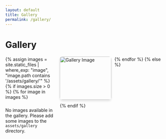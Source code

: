 ```yaml
---
layout: default
title: Gallery
permalink: /gallery/
---
```


<h1>Gallery</h1>

<div class="gallery-container">
  {% assign images = site.static_files | where_exp: "image", "image.path contains '/assets/gallery/'" %}
  {% if images.size > 0 %}
    {% for image in images %}
    <div class="gallery-item">
      <a href="{{ image.path }}" data-lightbox="gallery" data-title="Gallery Image">
        <img src="{{ image.path }}" alt="Gallery Image" loading="lazy">
      </a>
    </div>
    {% endfor %}
  {% else %}
    <p>No images available in the gallery. Please add some images to the <code>assets/gallery</code> directory.</p>
  {% endif %}
</div>

<!-- Add Lightbox CSS -->
<link href="https://cdnjs.cloudflare.com/ajax/libs/lightbox2/2.11.3/css/lightbox.min.css" rel="stylesheet">

<!-- Add Lightbox JS -->
<script src="https://cdnjs.cloudflare.com/ajax/libs/lightbox2/2.11.3/js/lightbox.min.js"></script>

<style>
  .gallery-container {
    display: grid;
    grid-template-columns: repeat(auto-fit, minmax(150px, 1fr));
    gap: 10px;
    margin-top: 20px;
  }
  .gallery-item img {
    width: 100%;
    height: auto;
    border-radius: 8px;
    box-shadow: 0 4px 6px rgba(0, 0, 0, 0.1);
    transition: transform 0.3s ease;
  }
  .gallery-item img:hover {
    transform: scale(1.05);
  }
</style>
